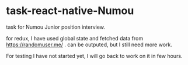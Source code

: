 # task-react-native-Numou
task for Numou Junior position interview.

for redux, I have used global state and fetched data from https://randomuser.me/ . can be outputed, but I still need more work. 

For testing I have not started yet, I will go back to work on it in few hours.
